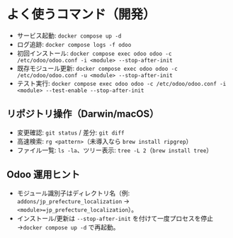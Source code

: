 # よく使うコマンド（開発）

- サービス起動: `docker compose up -d`
- ログ追跡: `docker compose logs -f odoo`
- 初回インストール: `docker compose exec odoo odoo -c /etc/odoo/odoo.conf -i <module> --stop-after-init`
- 既存モジュール更新: `docker compose exec odoo odoo -c /etc/odoo/odoo.conf -u <module> --stop-after-init`
- テスト実行: `docker compose exec odoo odoo -c /etc/odoo/odoo.conf -i <module> --test-enable --stop-after-init`

## リポジトリ操作（Darwin/macOS）
- 変更確認: `git status` / 差分: `git diff`
- 高速検索: `rg <pattern>`（未導入なら `brew install ripgrep`）
- ファイル一覧: `ls -la`、ツリー表示: `tree -L 2`（`brew install tree`）

## Odoo 運用ヒント
- モジュール識別子はディレクトリ名（例: `addons/jp_prefecture_localization` → `<module>=jp_prefecture_localization`）。
- インストール/更新は `--stop-after-init` を付けて一度プロセスを停止→`docker compose up -d` で再起動。
